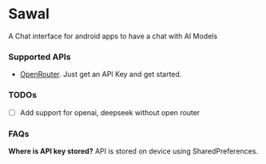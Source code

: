 # Sawal

A Chat interface for android apps to have a chat with AI Models

### Supported APIs
- [OpenRouter](https://openrouter.ai/). Just get an API Key and get started.

### TODOs
- [ ] Add support for openai, deepseek without open router

### FAQs

**Where is API key stored?**
API is stored on device using SharedPreferences.